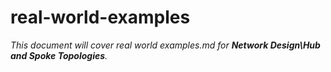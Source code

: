 # real-world-examples

_This document will cover real world examples.md for **Network Design\Hub and Spoke Topologies**._

